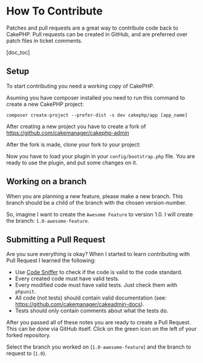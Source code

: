 How To Contribute
=================

Patches and pull requests are a great way to contribute code back to CakePHP. 
Pull requests can be created in GitHub, and are preferred over patch files in ticket comments.

[doc_toc]

Setup
-----

To start contributing you need a working copy of CakePHP. 

Asuming you have composer installed you need to run this command to create a new CakePHP project:

	composer create-project --prefer-dist -s dev cakephp/app [app_name]
	
After creating a new project you have to create a fork of https://github.com/cakemanager/cakephp-admin

After the fork is made, clone your fork to your project:
	
Now you have to load your plugin in your `config/bootstrap.php` file. You are ready to use the plugin, and put some changes on it.


Working on a branch
-------------------

When you are planning a new feature, please make a new branch. This branch should be a child of the branch with the chosen version-number.

So, imagine I want to create the `Awesome Feature` to version 1.0. I will create the branch: `1.0-awesome-feature`.


Submitting a Pull Request
-------------------------

Are you sure everything is okay? When I started to learn contributing with Pull Request I learned the following:

- Use [Code Sniffer](https://github.com/cakephp/cakephp-codesniffer) to check if the code is valid to the code standard.
- Every created code must have valid tests.
- Every modified code must have valid tests. Just check them with `phpunit`.
- All code (not tests) should contain valid documentation (see: https://github.com/cakemanager/cakeadmin-docs).
- Tests should only contain comments about what the tests do.

After you passed all of these notes you are ready to create a Pull Request. This can be done via GitHub itself.
Click on the green icon on the left of your forked repository. 

Select the branch you worked on (`1.0-awesome-feature`) and the branch to request to (`1.0`).